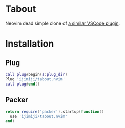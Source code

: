 # Tabout

Neovim dead simple clone of [a similar VSCode plugin](https://github.com/albertromkes/tabout).

# Installation

## Plug
```lua
call plug#begin(s:plug_dir)
Plug 'ijimiji/tabout.nvim'
call plug#end()
```

## Packer
```lua
return require('packer').startup(function()
  use 'ijimiji/tabout.nvim'
end)
```
